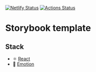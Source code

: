 [![Netlify Status](https://api.netlify.com/api/v1/badges/9310b1b8-5a19-4264-87f6-8b74f494eab4/deploy-status)](https://app.netlify.com/sites/storybook-template/deploys)
[![Actions Status](https://github.com/tomasfrancisco/storybook-template/workflows/master/badge.svg)](https://github.com/{owner}/{repo}/actions)

# Storybook template

## Stack

- ⚛️ [React](https://reactjs.org/)
- 💅 [Emotion](https://emotion.sh)
